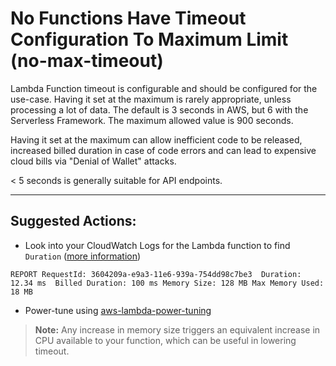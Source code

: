 # No Functions Have Timeout Configuration To Maximum Limit (no-max-timeout)

Lambda Function timeout is configurable and should be configured for the use-case.
Having it set at the maximum is rarely appropriate, unless processing a lot of data.
The default is 3 seconds in AWS, but 6 with the Serverless Framework.
The maximum allowed value is 900 seconds.

Having it set at the maximum can allow inefficient code to be released, increased billed duration in case of code errors and can lead to expensive cloud bills via "Denial of Wallet" attacks.

< 5 seconds is generally suitable for API endpoints.

---

## Suggested Actions:

- Look into your CloudWatch Logs for the Lambda function to find `Duration` ([more information](https://docs.aws.amazon.com/lambda/latest/dg/best-practices.html))
```
REPORT RequestId: 3604209a-e9a3-11e6-939a-754dd98c7be3	Duration: 12.34 ms	Billed Duration: 100 ms Memory Size: 128 MB	Max Memory Used: 18 MB
```
- Power-tune using [aws-lambda-power-tuning](https://github.com/alexcasalboni/aws-lambda-power-tuning)
> **Note:** Any increase in memory size triggers an equivalent increase in CPU available to your function, which can be useful in lowering timeout.